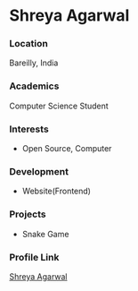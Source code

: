 # Shreya Agarwal

### Location

Bareilly, India

### Academics

Computer Science Student

### Interests

- Open Source, Computer

### Development

- Website(Frontend)

### Projects

- Snake Game

### Profile Link

[Shreya Agarwal](https://github.com/shreya0909)